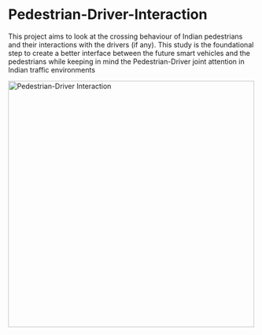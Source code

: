 # Pedestrian-Driver-Interaction
This project aims to look at the crossing behaviour of Indian pedestrians and their interactions with the drivers (if any). This study is the foundational step to create a better interface between the future smart vehicles and the pedestrians  while keeping in mind the Pedestrian-Driver joint attention in Indian traffic environments

<img src="https://github.com/akanksha-2002/Pedestrian-Driver-Interaction/assets/94109994/1d61fdbd-e5c3-4816-96a3-44425b2b67c1" width="500px" alt="Pedestrian-Driver Interaction">



